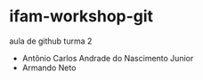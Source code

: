 # ifam-workshop-git

aula de github turma 2

- Antônio Carlos Andrade do Nascimento Junior
- Armando Neto
